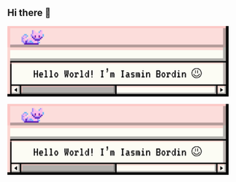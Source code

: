 ## Hi there 👋

![Hello World](https://raw.githubusercontent.com/iasmiin/iasmiin/refs/heads/main/helloworld.svg?token=GHSAT0AAAAAAC6HBVUSORFQQXVPNAOPDT4WZ462G3A/iasmiin/iasmiin/main/helloworld.svg)

![Hello World](https://raw.githubusercontent.com/iasmiin/iasmiin/main/helloworld.svg)

<!--
**iasmiin/iasmiin** is a ✨ _special_ ✨ repository because its `README.md` (this file) appears on your GitHub profile.

Here are some ideas to get you started:

- 🔭 I’m currently working on ...
- 🌱 I’m currently learning ...
- 👯 I’m looking to collaborate on ...
- 🤔 I’m looking for help with ...
- 💬 Ask me about ...
- 📫 How to reach me: ...
- 😄 Pronouns: ...
- ⚡ Fun fact: ...
-->
